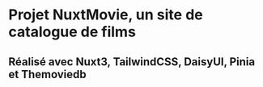 # Projet NuxtMovie, un site de catalogue de films
## Réalisé avec Nuxt3, TailwindCSS, DaisyUI, Pinia et Themoviedb
